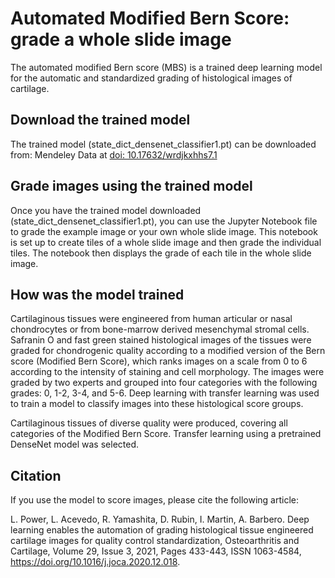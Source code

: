 # Automated Modified Bern Score: grade a whole slide image

The automated modified Bern score (MBS) is a trained deep learning model for the automatic and standardized grading of histological images of cartilage.

## Download the trained model

The trained model (state_dict_densenet_classifier1.pt) can be downloaded from: Mendeley Data at [doi: 10.17632/wrdjkxhhs7.1](https://doi.org/10.17632/wrdjkxhhs7.1)

## Grade images using the trained model

Once you have the trained model downloaded (state_dict_densenet_classifier1.pt), you can use the Jupyter Notebook file to grade the example image or your own whole slide image. This notebook is set up to create tiles of a whole slide image and then grade the individual tiles. The notebook then displays the grade of each tile in the whole slide image.

## How was the model trained

Cartilaginous tissues were engineered from human articular or nasal chondrocytes or from bone-marrow derived mesenchymal stromal cells. Safranin O and fast green stained histological images of the tissues were graded for chondrogenic quality according to a modified version of the Bern score (Modified Bern Score), which ranks images on a scale from 0 to 6 according to the intensity of staining and cell morphology. The images were graded by two experts and grouped into four categories with the following grades: 0, 1-2, 3-4, and 5-6. Deep learning with transfer learning was used to train a model to classify images into these histological score groups. 

Cartilaginous tissues of diverse quality were produced, covering all categories of the Modified Bern Score. Transfer learning using a pretrained DenseNet model was selected.

## Citation

If you use the model to score images, please cite the following article:

L. Power, L. Acevedo, R. Yamashita, D. Rubin, I. Martin, A. Barbero. Deep learning enables the automation of grading histological tissue engineered cartilage images for quality control standardization,
Osteoarthritis and Cartilage, Volume 29, Issue 3, 2021, Pages 433-443, ISSN 1063-4584, https://doi.org/10.1016/j.joca.2020.12.018.
